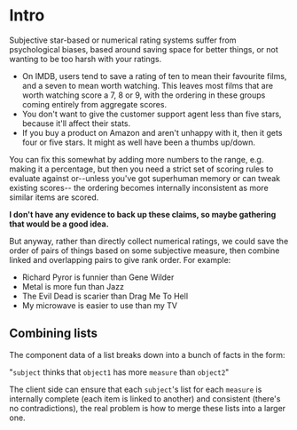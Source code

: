 Intro
=====

Subjective star-based or numerical rating systems suffer from psychological
biases, based around saving space for better things, or not wanting to be too
harsh with your ratings.

 * On IMDB, users tend to save a rating of ten to mean their favourite films,
   and a seven to mean worth watching. This leaves most films that are worth
   watching score a 7, 8 or 9, with the ordering in these groups coming
   entirely from aggregate scores.
 * You don't want to give the customer support agent less than five stars,
   because it'll affect their stats.
 * If you buy a product on Amazon and aren't unhappy with it, then it gets
   four or five stars. It might as well have been a thumbs up/down.

You can fix this somewhat by adding more numbers to the range, e.g. making it
a percentage, but then you need a strict set of scoring rules to evaluate
against or--unless you've got superhuman memory or can tweak existing scores--
the ordering becomes internally inconsistent as more similar items are scored.

__I don't have any evidence to back up these claims, so maybe gathering that
would be a good idea.__

But anyway, rather than directly collect numerical ratings, we could save the
order of pairs of things based on some subjective measure, then combine
linked and overlapping pairs to give rank order. For example:

 * Richard Pyror is funnier than Gene Wilder
 * Metal is more fun than Jazz
 * The Evil Dead is scarier than Drag Me To Hell
 * My microwave is easier to use than my TV


Combining lists
---------------

The component data of a list breaks down into a bunch of facts in the form:

"`subject` thinks that `object1` has more `measure` than `object2`"

The client side can ensure that each `subject`'s list for each `measure` is
internally complete (each item is linked to another) and consistent (there's
no contradictions), the real problem is how to merge these lists into a larger
one.


